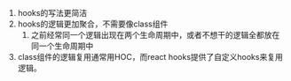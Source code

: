 1. hooks的写法更简洁
2. hooks的逻辑更加聚合，不需要像class组件
   1. 之前经常同一个逻辑出现在两个生命周期中，或者不想干的逻辑全都放在同一个生命周期中
3. class组件的逻辑复用通常用HOC，而react hooks提供了自定义hooks来复用逻辑。